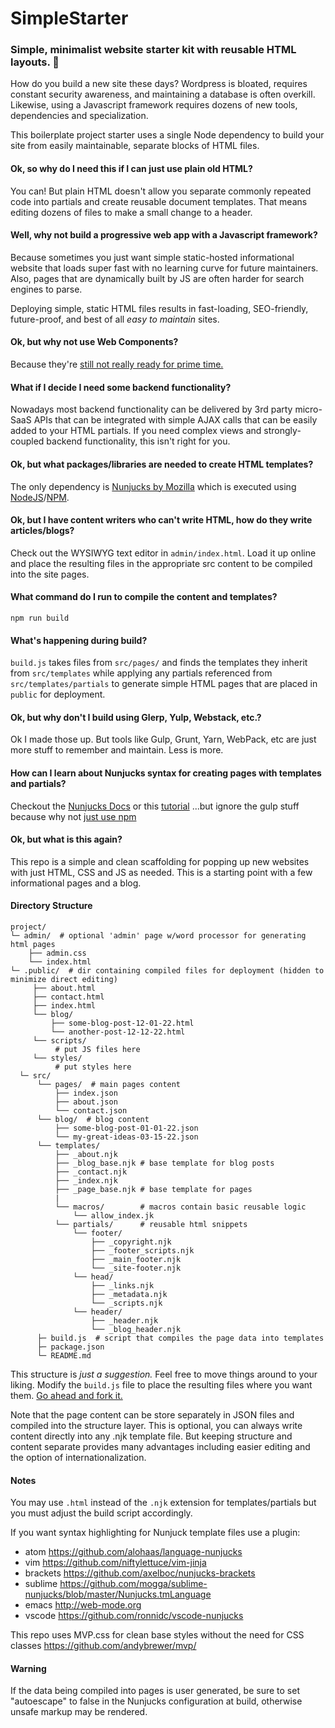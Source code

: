 # SimpleStarter

### Simple, minimalist website starter kit with reusable HTML layouts. 🌴

How do you build a new site these days? Wordpress is bloated, requires constant security awareness, and maintaining a database is often overkill. Likewise, using a Javascript framework requires dozens of new tools, dependencies and specialization.

This boilerplate project starter uses a single Node dependency to build your site from easily maintainable, separate blocks of HTML files.



#### Ok, so why do I need this if I can just use plain old HTML?

You can! But plain HTML doesn't allow you separate commonly repeated code into partials and create reusable document templates. That means editing dozens of files to make a small change to a header.

#### Well, why not build a progressive web app with a Javascript framework?

Because sometimes you just want simple static-hosted informational website that loads super fast with no learning curve for future maintainers. Also, pages that are dynamically built by JS are often harder for search engines to parse.

Deploying simple, static HTML files results in fast-loading, SEO-friendly, future-proof, and best of all *easy to maintain* sites.

#### Ok, but why not use Web Components?
Because they're [still not really ready for prime time.](https://caniuse.com/?search=web%20components)

#### What if I decide I need some backend functionality?
Nowadays most backend functionality can be delivered by 3rd party micro-SaaS APIs that can be integrated with simple AJAX calls that can be easily added to your HTML partials. If you need complex views and strongly-coupled backend functionality, this isn't right for you.

#### Ok, but what packages/libraries are needed to create HTML templates?
The only dependency is [Nunjucks by Mozilla](https://mozilla.github.io/nunjucks/api.html#browser-usage) which is executed using [NodeJS](https://nodejs.org/en/)/[NPM](https://www.npmjs.com/).

#### Ok, but I have content writers who can't write HTML, how do they write articles/blogs?
Check out the WYSIWYG text editor in `admin/index.html`. Load it up online and place the resulting files in the appropriate src content to be compiled into the site pages.

#### What command do I run to compile the content and templates?
`npm run build`

#### What's happening during build?
`build.js` takes files from `src/pages/` and finds the templates they inherit from `src/templates` while applying any partials referenced from `src/templates/partials` to generate simple HTML pages that are placed in `public` for deployment.

#### Ok, but why don't I build using Glerp, Yulp, Webstack, etc.?
Ok I made those up. But tools like Gulp, Grunt, Yarn, WebPack, etc are just more stuff to remember and maintain. Less is more.

#### How can I learn about Nunjucks syntax for creating pages with templates and partials?
Checkout the [Nunjucks Docs](https://mozilla.github.io/nunjucks/)
or this [tutorial](https://zellwk.com/blog/nunjucks-with-gulp/) ...but ignore the gulp stuff because why not [just use npm](https://www.freecodecamp.org/news/why-i-left-gulp-and-grunt-for-npm-scripts-3d6853dd22b8/)

#### Ok, but what is this again?
This repo is a simple and clean scaffolding for popping up new websites with just HTML, CSS and JS as needed. This is a starting point with a few informational pages and a blog.


#### Directory Structure
```
project/
└─ admin/  # optional 'admin' page w/word processor for generating html pages
    ├── admin.css
    └── index.html
└─ .public/  # dir containing compiled files for deployment (hidden to minimize direct editing)
     ├── about.html
     ├── contact.html
     ├── index.html
     └── blog/
         ├── some-blog-post-12-01-22.html
         └── another-post-12-12-22.html
     └── scripts/
          # put JS files here
     └── styles/
          # put styles here
  └─ src/     
      └── pages/  # main pages content
          ├── index.json
          ├── about.json
          └── contact.json
      └── blog/  # blog content
          ├── some-blog-post-01-01-22.json
          └── my-great-ideas-03-15-22.json
      └── templates/
          ├── _about.njk
          ├── _blog_base.njk # base template for blog posts
          ├── _contact.njk
          ├── _index.njk
          ├── _page_base.njk # base template for pages
          |
          └── macros/        # macros contain basic reusable logic
              └── allow_index.jk
          └── partials/      # reusable html snippets
              └── footer/
                  ├── _copyright.njk
                  ├── _footer_scripts.njk
                  ├── _main_footer.njk
                  └── _site-footer.njk
              └── head/
                  ├── _links.njk
                  ├── _metadata.njk
                  └── _scripts.njk
              └── header/
                  ├── _header.njk
                  └── _blog_header.njk
      ├─ build.js  # script that compiles the page data into templates
      ├─ package.json
      └─ README.md      
```

This structure is *just a suggestion.* Feel free to move things around to your liking. Modify the `build.js` file to place the resulting files where you want them. [Go ahead and fork it.](https://github.com/gideonaa/SimpleStarter/fork)

Note that the page content can be store separately in JSON files and compiled into the structure layer. This is optional, you can always write content directly into any .njk template file. But keeping structure and content separate provides many advantages including easier editing and the option of internationalization.


#### Notes

You may use `.html` instead of the `.njk` extension for templates/partials but you must adjust the build script accordingly.

If you want syntax highlighting for Nunjuck template files use a plugin:
- atom https://github.com/alohaas/language-nunjucks
- vim https://github.com/niftylettuce/vim-jinja
- brackets https://github.com/axelboc/nunjucks-brackets
- sublime https://github.com/mogga/sublime-nunjucks/blob/master/Nunjucks.tmLanguage
- emacs http://web-mode.org
- vscode https://github.com/ronnidc/vscode-nunjucks

This repo uses MVP.css for clean base styles without the need for CSS classes https://github.com/andybrewer/mvp/

#### Warning
If the data being compiled into pages is user generated, be sure to set "autoescape" to false in the Nunjucks configuration at build, otherwise unsafe markup may be rendered.
